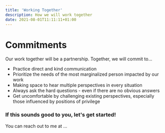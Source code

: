 ```yaml
---
title: 'Working Together'
description: How we will work together
date: 2021-08-01T11:11:11+01:00
---
```


# Commitments
Our work together will be a partnership. Together, we will commit to…

- Practice direct and kind communication
- Prioritize the needs of the most marginalized person impacted by our work
- Making space to hear multiple perspectives in every situation
- Always ask the hard questions - even if there are no obvious answers
- Get uncomfortable by challenging existing perspectives, especially those influenced by positions of privilege

### If this sounds good to you, let's get started!

You can reach out to me at ...